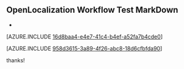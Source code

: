## OpenLocalization Workflow Test MarkDown
* 

[AZURE.INCLUDE [16d8baa4-e4e7-41c4-b4ef-a52fa7b4cde0](calleeMd1.md)]



[AZURE.INCLUDE [958d3615-3a89-4f26-abc8-18d6cfbfda90](calleeMd2.md)]

 
thanks!